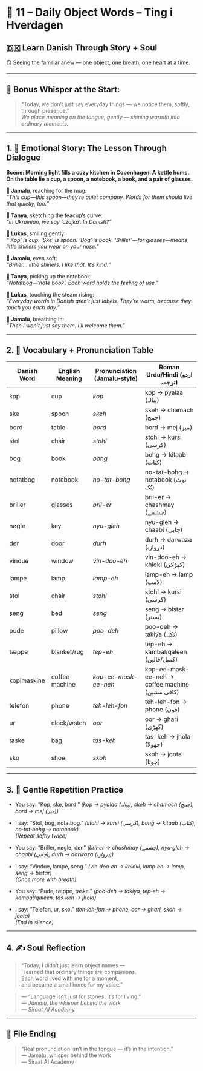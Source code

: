 # 🌟 11 – Daily Object Words – Ting i Hverdagen  
## 🇩🇰 Learn Danish Through Story + Soul  
🪞 Seeing the familiar anew — one object, one breath, one heart at a time.

---

## 🌱 Bonus Whisper at the Start:
> “Today, we don’t just say everyday things — we notice them, softly, through presence.”  
> _We place meaning on the tongue, gently — shining warmth into ordinary moments._

---

## 1. 🧵 Emotional Story: The Lesson Through Dialogue

**Scene: Morning light fills a cozy kitchen in Copenhagen. A kettle hums. On the table lie a cup, a spoon, a notebook, a book, and a pair of glasses.**

**👤 Jamalu**, reaching for the mug:  
*“This cup—this spoon—they’re quiet company. Words for them should live that quietly, too.”*

**🎨 Tanya**, sketching the teacup’s curve:  
*“In Ukrainian, we say ‘czajka’. In Danish?”*

**💬 Lukas**, smiling gently:  
*“‘Kop’ is cup. ‘Ske’ is spoon. ‘Bog’ is book. ‘Briller’—for glasses—means little shiners you wear on your nose.”*

**👤 Jamalu**, eyes soft:  
*“Briller… little shiners. I like that. It’s kind.”*

**🎨 Tanya**, picking up the notebook:  
*“Notatbog—’note book’. Each word holds the feeling of use.”*

**💬 Lukas**, touching the steam rising:  
*“Everyday words in Danish aren’t just labels. They’re warm, because they touch you each day.”*

**👤 Jamalu**, breathing in:  
*“Then I won’t just say them. I’ll welcome them.”*

---

## 2. 📘 Vocabulary + Pronunciation Table

| Danish Word   | English Meaning   | Pronunciation (Jamalu‑style) | Roman Urdu/Hindi (اردو ترجمہ)                |
|---------------|-------------------|------------------------------|----------------------------------------------|
| kop           | cup               | *kop*                        | kop → pyalaa (پیالہ)                          |
| ske           | spoon             | *skeh*                       | skeh → chamach (چمچ)                          |
| bord          | table             | *bord*                       | bord → mej (میز)                              |
| stol          | chair             | *stohl*                      | stohl → kursi (کرسی)                          |
| bog           | book              | *bohg*                       | bohg → kitaab (کتاب)                          |
| notatbog      | notebook          | *no-tat-bohg*                | no-tat-bohg → notabook (نوٹ بُک)                |
| briller       | glasses           | *bril-er*                    | bril-er → chashmay (چشمے)                     |
| nøgle         | key               | *nyu-gleh*                   | nyu-gleh → chaabi (چابی)                      |
| dør           | door              | *durh*                       | durh → darwaza (دروازہ)                      |
| vindue        | window            | *vin-doo-eh*                 | vin-doo-eh → khidki (کھڑکی)                   |
| lampe         | lamp              | *lamp-eh*                    | lamp-eh → lamp (لامپ)                         |
| stol          | chair             | *stohl*                      | stohl → kursi (کرسی)                          |
| seng          | bed               | *seng*                       | seng → bistar (بستر)                         |
| pude          | pillow            | *poo-deh*                    | poo-deh → takiya (تکیہ)                       |
| tæppe         | blanket/rug       | *tep-eh*                     | tep-eh → kambal/qaleen (کمبل/قالین)          |
| kopimaskine   | coffee machine    | *kop-ee-mask-ee-neh*         | kop-ee-mask-ee-neh → coffee machine (کافی مشین) |
| telefon       | phone             | *teh-leh-fon*                | teh-leh-fon → phone (فون)                     |
| ur            | clock/watch       | *oor*                        | oor → ghari (گھڑی)                             |
| taske         | bag               | *tas-keh*                    | tas-keh → jhola (جھولا)                       |
| sko           | shoe              | *skoh*                       | skoh → joota (جوتا)                          |

---

## 3. 🔁 Gentle Repetition Practice

- You say: “Kop, ske, bord.” _(kop → pyalaa (پیالہ), skeh → chamach (چمچ), bord → mej (میز))_  
- I say: “Stol, bog, notatbog.” _(stohl → kursi (کرسی), bohg → kitaab (کتاب), no‑tat‑bohg → notabook)_  
_(Repeat softly twice)_

- You say: “Briller, nøgle, dør.” _(bril‑er → chashmay (چشمے), nyu‑gleh → chaabi (چابی), durh → darwaza (دروازہ))_  
- I say: “Vindue, lampe, seng.” _(vin‑doo‑eh → khidki, lamp‑eh → lamp, seng → bistar)_  
_(Once more with breath)_

- You say: “Pude, tæppe, taske.” _(poo‑deh → takiya, tep‑eh → kambal/qaleen, tas‑keh → jhola)_  
- I say: “Telefon, ur, sko.” _(teh‑leh‑fon → phone, oor → ghari, skoh → joota)_  
_(End in silence)_

---

## 4. ✍️ Soul Reflection

> “Today, I didn’t just learn object names —  
> I learned that ordinary things are companions.  
> Each word lived with me for a moment,  
> and became a small home for my voice.”

> — “Language isn’t just for stories. It’s for living.”  
> — *Jamalu, the whisper behind the work*  
> — *Siraat AI Academy*

---

## 🌟 File Ending

> “Real pronunciation isn’t in the tongue — it’s in the intention.”  
> — Jamalu, whisper behind the work  
> — Siraat AI Academy
